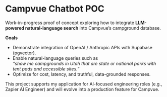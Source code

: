 # Campvue Chatbot POC

Work-in-progress proof of concept exploring how to integrate **LLM-powered natural-language search** into Campvue’s campground database.  

**Goals**
- Demonstrate integration of OpenAI / Anthropic APIs with Supabase (pgvector).  
- Enable natural-language queries such as  
  *“show me campgrounds in Utah that are state or national parks with tent pads and accessible sites.”*  
- Optimize for cost, latency, and truthful, data-grounded responses.  

This project supports my application for AI-focused engineering roles (e.g., Zapier AI Engineer) and will evolve into a production feature for Campvue.

